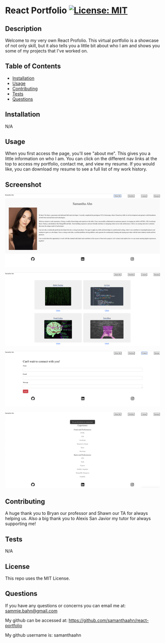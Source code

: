 # React Portfolio [![License: MIT](https://img.shields.io/badge/License-MIT-yellow.svg)](https://opensource.org/licenses/MIT)


## Description
Welcome to my very own React Profolio. This virtual portfolio is a showcase of not only skill, but it also tells you a little bit about who I am and shows you some of my projects that I've worked on. 


## Table of Contents
- [Installation](#installation)
- [Usage](#usage)
- [Contributing](#contributing)
- [Tests](#tests)
- [Questions](#questions)

## Installation
N/A

## Usage
When you first access the page, you'll see "about me". This gives you a little information on who I am. You can click on the different nav links at the top to access my portfolio, contact me, and view my resume. If you would like, you can download my resume to see a full list of my work history. 

## Screenshot
![alt text](./src/assets/images/Screenshot%202023-05-19%20at%207.15.33%20PM.png)

![alt text](./src/assets/images/Screenshot%202023-05-19%20at%207.15.40%20PM.png)

![alt text](./src/assets/images/Screenshot%202023-05-19%20at%207.15.46%20PM.png)

![alt text](./src/assets/images/Screenshot%202023-05-19%20at%207.15.53%20PM.png)



## Contributing
A huge thank you to Bryan our professor and Shawn our TA for always helping us. Also a big thank you to Alexis San Javior my tutor for always supporting me! 

## Tests
N/A

## License
This repo uses the MIT License. 

## Questions
If you have any questions or concerns you can email me at: sammie.bahn@gmail.com

My github can be accessed at: https://github.com/samanthaahn/react-portfolio

My github username is: samanthaahn
